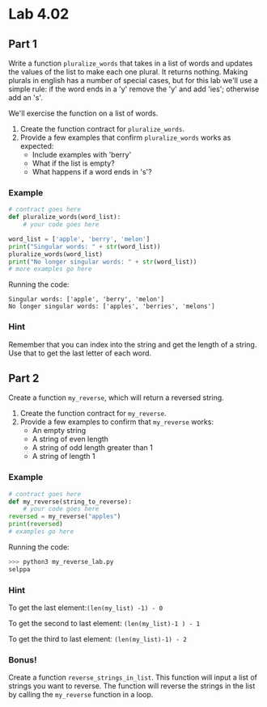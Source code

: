 # Lab 4.02

## Part 1

Write a function `pluralize_words` that takes in a list of words and updates the values of the list to make each one plural. It returns nothing. Making plurals in english has a number of special cases, but for this lab we'll use a simple rule: if the word ends in a 'y' remove the 'y' and add 'ies'; otherwise add an 's'.

We'll exercise the function on a list of words.

1. Create the function contract for `pluralize_words`. 
2. Provide a few examples that confirm `pluralize_words` works as expected:
   * Include examples with 'berry'
   * What if the list is empty?
   * What happens if a word ends in 's'?

### Example

```python
# contract goes here
def pluralize_words(word_list): 
    # your code goes here

word_list = ['apple', 'berry', 'melon']
print("Singular words: " + str(word_list))
pluralize_words(word_list)
print("No longer singular words: " + str(word_list))
# more examples go here
```

Running the code:

```text
Singular words: ['apple', 'berry', 'melon']
No longer singular words: ['apples', 'berries', 'melons']
```

### Hint

Remember that you can index into the string and get the length of a string. Use that to get the last letter of each word.

## Part 2

Create a function `my_reverse`, which will return a reversed string.

1. Create the function contract for `my_reverse`.
2. Provide a few examples to confirm that `my_reverse` works:
   * An empty string
   * A string of even length
   * A string of odd length greater than 1
   * A string of length 1 

### Example

```python
# contract goes here
def my_reverse(string_to_reverse): 
    # your code goes here
reversed = my_reverse("apples")
print(reversed)
# examples go here
```

Running the code:

```python
>>> python3 my_reverse_lab.py
selppa
```

### Hint

To get the last element:`(len(my_list) -1) - 0`

To get the second to last element: `(len(my_list)-1 ) - 1`

To get the third to last element: `(len(my_list)-1) - 2`

### Bonus!

Create a function `reverse_strings_in_list`. This function will input a list of strings you want to reverse. The function will reverse the strings in the list by calling the `my_reverse` function in a loop.

